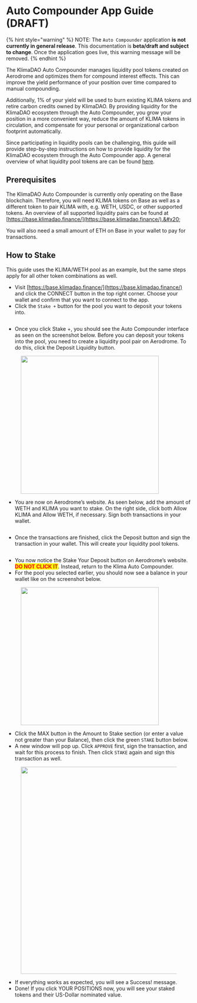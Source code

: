 # Auto Compounder App Guide (DRAFT)

{% hint style="warning" %}
NOTE: The `Auto Compounder` application **is** **not currently in general release**. This documentation is **beta/draft and subject to change**. Once the application goes live, this warning message will be removed.&#x20;
{% endhint %}

The KlimaDAO Auto Compounder manages liquidity pool tokens created on Aerodrome and optimizes them for compound interest effects. This can improve the yield performance of your position over time compared to manual compounding.

Additionally, 1% of your yield will be used to burn existing KLIMA tokens and retire carbon credits owned by KlimaDAO. By providing liquidity for the KlimaDAO ecosystem through the Auto Compounder, you grow your position in a more convenient way, reduce the amount of KLIMA tokens in circulation, and compensate for your personal or organizational carbon footprint automatically.

Since participating in liquidity pools can be challenging, this guide will provide step-by-step instructions on how to provide liquidity for the KlimaDAO ecosystem through the Auto Compounder app. A general overview of what liquidity pool tokens are can be found [here](https://www.techopedia.com/definition/liquidity-pool-tokens-lp-tokens).

## Prerequisites

The KlimaDAO Auto Compounder is currently only operating on the Base blockchain. Therefore, you will need KLIMA tokens on Base as well as a different token to pair KLIMA with, e.g. WETH, USDC, or other supported tokens. An overview of all supported liquidity pairs can be found at [https://base.klimadao.finance/](https://base.klimadao.finance/).&#x20;

You will also need a small amount of ETH on Base in your wallet to pay for transactions.

## How to Stake

This guide uses the KLIMA/WETH pool as an example, but the same steps apply for all other token combinations as well.

* Visit [https://base.klimadao.finance/](https://base.klimadao.finance/) and click the CONNECT button in the top right corner. Choose your wallet and confirm that you want to connect to the app.
* Click the `Stake +` button for the pool you want to deposit your tokens into.&#x20;

<figure><img src="https://lh7-rt.googleusercontent.com/docsz/AD_4nXedmEc7Lxg4eHiaWUdmhrGhGhNh1W-GEBq_bk-EHwnzC5NRGogH2BwXcF-Nwo8cEU-fApHlpG6UKk9id-DyYk3aRvdcTn9HoMUqBpuCL89SusdK2mz3M7-eTrbMa0BukYmEXNEnRg?key=l05y3lVzz17UAfirUdl0ULVl" alt=""><figcaption></figcaption></figure>

* Once you click Stake +, you should see the Auto Compounder interface as seen on the screenshot below. Before you can deposit your tokens into the pool, you need to create a liquidity pool pair on Aerodrome. To do this, click the Deposit Liquidity button.

<figure><img src="https://lh7-rt.googleusercontent.com/docsz/AD_4nXehpwjYyFldtsUk5oGhuBBiSBf5x_eLuIb-9n26icepCc5kQKWKKRZnUT_YspitUpFxU7TvCUHoORSWA6SulzotXEPlPX_w9nSLex8Enh8TKS7rTyPKEKKqLI3fhw1P22mrNcOF?key=l05y3lVzz17UAfirUdl0ULVl" alt="" width="375"><figcaption></figcaption></figure>

* You are now on Aerodrome’s website. As seen below, add the amount of WETH and KLIMA you want to stake. On the right side, click both Allow KLIMA and Allow WETH, if necessary. Sign both transactions in your wallet.

<figure><img src="https://lh7-rt.googleusercontent.com/docsz/AD_4nXeG6iZeebvhO-r4VFFA2n7EgdJ9JwkORLEYjkClyZ9jdsFJm6jpv-yjqVsV70kBT4w3kKOR-g6lu1F6eXqMm2K7vXj3xaYG90ikbq5HatEKMtWvbrJJ_RFtnd-4fKV-hz9OseuT1g?key=l05y3lVzz17UAfirUdl0ULVl" alt=""><figcaption></figcaption></figure>

* Once the transactions are finished, click the Deposit button and sign the transaction in your wallet. This will create your liquidity pool tokens.

<figure><img src="https://lh7-rt.googleusercontent.com/docsz/AD_4nXc9E-plVV7WUGOj4LjaENDZ7DT-PM_gQg4Mktpvjmk9nGD2zV9lAmZNIv_rtZ5DuaAoAMjg-WGA8BYPiB0jR2YyipF-S2_PtxD0_jWWQmUo3cMdj1EuRSqEEWL5Jl8bZzR_G3oT4w?key=l05y3lVzz17UAfirUdl0ULVl" alt=""><figcaption></figcaption></figure>

* You now notice the Stake Your Deposit button on Aerodrome’s website. <mark style="color:red;">**DO NOT CLICK IT**</mark>. Instead, return to the Klima Auto Compounder.
* For the pool you selected earlier, you should now see a balance in your wallet like on the screenshot below.

<figure><img src="https://lh7-rt.googleusercontent.com/docsz/AD_4nXeQIEj_IJ7e9zGexQpGI7b31AfL3dGC0FOdqgu0NdNAoaMUUKvlxHkt5b2t9YQ4I8D-30-rik8Z_zYN5buM4xQ4kcqqcq4HHZUmDnN2ugbQka-PKnenBM06WUlbkkd1G1YkA54dGw?key=l05y3lVzz17UAfirUdl0ULVl" alt="" width="375"><figcaption></figcaption></figure>

* Click the MAX button in the Amount to Stake section (or enter a value not greater than your Balance), then click the green `STAKE` button below.
* A new window will pop up. Click `APPROVE` first, sign the transaction, and wait for this process to finish. Then click `STAKE` again and sign this transaction as well.

<figure><img src="https://lh7-rt.googleusercontent.com/docsz/AD_4nXePoaOEEnq7vN2QJu3Vtx_Nie4DYXKekftKK4rvOxwgQ37U44LqbRR0Rq2gusM2sxYwOPKeVNgYxBT0xUSXb26Ay1FkU7f9LqFDLiRAtKce5ZRTbhB53gFxuKCfcvFCNESlHe96?key=l05y3lVzz17UAfirUdl0ULVl" alt="" width="563"><figcaption></figcaption></figure>

* If everything works as expected, you will see a Success! message.
* Done! If you click YOUR POSITIONS now, you will see your staked tokens and their US-Dollar nominated value.

<figure><img src="https://lh7-rt.googleusercontent.com/docsz/AD_4nXe63_s9BA-J9Mh_Up9Q9Sz0VnJxT_jwggDXTBm4g7RPralCEXnordNJiGgV8Hj1Q5mlB36Q5C9sP-tiGHSdli2bfH6rfTIfANGFXO6H2JRSrda6IMd2x4ltzF5yqSAqy6xqGniCkg?key=l05y3lVzz17UAfirUdl0ULVl" alt=""><figcaption></figcaption></figure>

